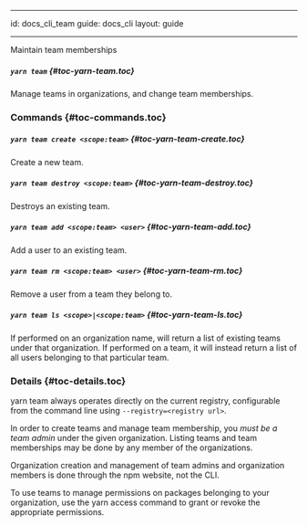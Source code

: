 * * *

id: docs_cli_team guide: docs_cli layout: guide

* * *

<p class="lead">Maintain team memberships</p>

##### `yarn team` [](#toc-yarn-team){#toc-yarn-team.toc}

Manage teams in organizations, and change team memberships.

### Commands [](#toc-commands){#toc-commands.toc}

##### `yarn team create <scope:team>` [](#toc-yarn-team-create){#toc-yarn-team-create.toc}

Create a new team.

##### `yarn team destroy <scope:team>` [](#toc-yarn-team-destroy){#toc-yarn-team-destroy.toc}

Destroys an existing team.

##### `yarn team add <scope:team> <user>` [](#toc-yarn-team-add){#toc-yarn-team-add.toc}

Add a user to an existing team.

##### `yarn team rm <scope:team> <user>` [](#toc-yarn-team-rm){#toc-yarn-team-rm.toc}

Remove a user from a team they belong to.

##### `yarn team ls <scope>|<scope:team>` [](#toc-yarn-team-ls){#toc-yarn-team-ls.toc}

If performed on an organization name, will return a list of existing teams under that organization. If performed on a team, it will instead return a list of all users belonging to that particular team.

### Details [](#toc-details){#toc-details.toc}

yarn team always operates directly on the current registry, configurable from the command line using `--registry=<registry url>`.

In order to create teams and manage team membership, you *must be a team admin* under the given organization. Listing teams and team memberships may be done by any member of the organizations.

Organization creation and management of team admins and organization members is done through the npm website, not the CLI.

To use teams to manage permissions on packages belonging to your organization, use the yarn access command to grant or revoke the appropriate permissions.